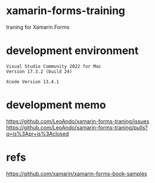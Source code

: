 # xamarin-forms-training
traning for Xamarin.Forms

# development environment

```
Visual Studio Community 2022 for Mac
Version 17.3.2 (build 24)
```
```
Xcode Version 13.4.1
```

# development memo
https://github.com/LeoAndo/xamarin-forms-traning/issues<br>
https://github.com/LeoAndo/xamarin-forms-traning/pulls?q=is%3Apr+is%3Aclosed<br>

# refs
https://github.com/xamarin/xamarin-forms-book-samples
